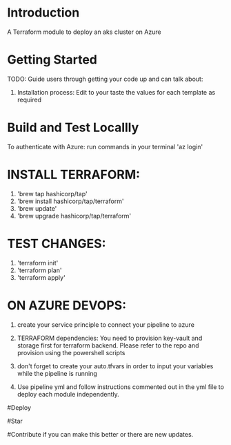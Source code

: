 # Introduction 
A Terraform module to deploy an aks cluster on Azure

# Getting Started
TODO: Guide users through getting your code up and can talk about:
1.	Installation process:
Edit to your taste the values for each template as required 


# Build and Test Locallly
 To authenticate with Azure:
run commands in your terminal
'az login'

# INSTALL TERRAFORM:
1. 'brew tap hashicorp/tap'
2. 'brew install hashicorp/tap/terraform'
3. 'brew update'
4. 'brew upgrade hashicorp/tap/terraform'

# TEST CHANGES:
1. 'terraform init'
2. 'terraform plan'
3. 'terraform apply'

# ON AZURE DEVOPS:
1. create your service principle to connect your pipeline to azure 

2. TERRAFORM dependencies:
You need to provision key-vault and storage first for terraform backend. Please refer to the repo and provision using the powershell scripts

3. don't forget to create your auto.tfvars in order to input your variables while the pipeline is running

4. Use pipeline yml and follow instructions commented out in the yml file to deploy each module independently.

#Deploy

#Star

#Contribute if you can make this better or there are new updates.




